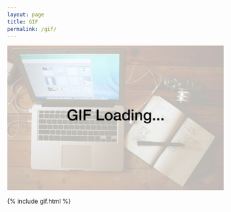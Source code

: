```yaml
---
layout: page
title: GIF
permalink: /gif/
---
```


<img id="randomGIF" src="/assets/images/gif-loading.jpg">

{% include gif.html %}